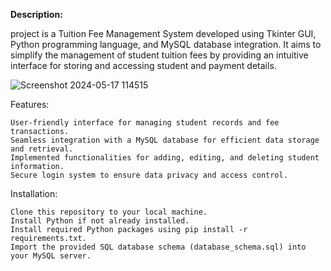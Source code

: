 **Description:**

project is a Tuition Fee Management System developed using Tkinter GUI, Python programming language, and MySQL database integration. It aims to simplify the management of student tuition fees by providing an intuitive interface for storing and accessing student and payment details.

![Screenshot 2024-05-17 114515](https://github.com/kumkum1121/Fee-Management/assets/167023304/ab86a88d-f807-48bb-8df4-8315ebe7c74a)

Features:

    User-friendly interface for managing student records and fee transactions.
    Seamless integration with a MySQL database for efficient data storage and retrieval.
    Implemented functionalities for adding, editing, and deleting student information.
    Secure login system to ensure data privacy and access control.

Installation:

    Clone this repository to your local machine.
    Install Python if not already installed.
    Install required Python packages using pip install -r requirements.txt.
    Import the provided SQL database schema (database_schema.sql) into your MySQL server.
